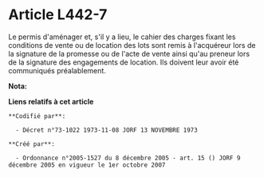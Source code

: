 # Article L442-7

Le permis d'aménager et, s'il y a lieu, le cahier des charges fixant les conditions de vente ou de location des lots sont
remis à l'acquéreur lors de la signature de la promesse ou de l'acte de vente ainsi qu'au preneur lors de la signature des
engagements de location. Ils doivent leur avoir été communiqués préalablement.

**Nota:**



**Liens relatifs à cet article**

	**Codifié par**:

	  - Décret n°73-1022 1973-11-08 JORF 13 NOVEMBRE 1973

	**Créé par**:

	  - Ordonnance n°2005-1527 du 8 décembre 2005 - art. 15 () JORF 9 décembre 2005 en vigueur le 1er octobre 2007
